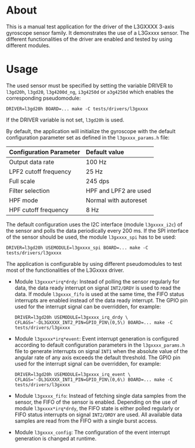 # About

This is a manual test application for the driver of the L3GXXXX 3-axis
gyroscope sensor family. It demonstrates the use of a L3Gxxxx sensor.
The different functionalities of the driver are enabled and tested by
using different modules.

# Usage

The used sensor must be specified by setting the variable DRIVER to
`l3gd20h`, `l3gd20`, `l3g4200d_ng`, `i3g4250d` or `a3g4250d` which enables
the corresponding pseudomodule:
```
DRIVER=l3gd20h BOARD=... make -C tests/drivers/l3gxxxx
```
If the DRIVER variable is not set, `l3gd20h` is used.

By default, the application will initialize the gyroscope with the default
configuration parameter set as defined in the `l3gxxxx_params.h` file:

Configuration Parameter     | Default value
:---------------------------|:----------------------
Output data rate            | 100 Hz
LPF2 cutoff frequency       | 25 Hz
Full scale                  | 245 dps
Filter selection            | HPF and LPF2 are used
HPF mode                    | Normal with autoreset
HPF cutoff frequency        | 8 Hz

The default configuration uses the I2C interface (module `l3gxxxx_i2c`)
of the sensor and polls the data periodically every 200 ms. If the SPI
interface of the sensor should be used, the module `l3gxxxx_spi` has to
be used:
```
DRIVER=l3gd20h USEMODULE=l3gxxxx_spi BOARD=... make -C tests/drivers/l3gxxxx
```

The application is configurable by using different pseudomodules to test
most of the functionalities of the L3Gxxxx driver.

- Module `l3gxxxx*irq*drdy`:
  Instead of polling the sensor regularly for data, the data ready interrupt
  on signal `INT2/DRDY` is used to read the data. If module `l3gxxxx_fifo`
  is used at the same time, the FIFO status interrupts are enabled instead
  of the data ready interrupt. The GPIO pin used for the interrupt signal
  can be overridden, for example:

    ```
    DRIVER=l3gd20h USEMODULE=l3gxxxx_irq_drdy \
    CFLAGS='-DL3GXXXX_INT2_PIN=GPIO_PIN\(0,5\) BOARD=... make -C tests/drivers/l3gxxxx
    ```

- Module `l3gxxxx*irq*event`:
  Event interrupt generation is configured according to default
  configuration parameters in the `l3gxxxx_params.h` file to generate
  interrupts on signal `INT1` when the absolute value of the angular rate
  of any axis exceeds the default threshold. The GPIO pin used for the
  interrupt signal can be overridden, for example:

    ```
    DRIVER=l3gd20h USEMODULE=l3gxxxx_irq_event \
    CFLAGS='-DL3GXXXX_INT1_PIN=GPIO_PIN\(0,6\) BOARD=... make -C tests/drivers/l3gxxxx
    ```

- Module `l3gxxxx_fifo`:
  Instead of fetching single data samples from the sensor, the FIFO of
  the sensor is enabled. Depending on the use of module `l3gxxxx*irq*drdy`,
  the FIFO state is either polled regularly or FIFO status interrupts on
  signal `INT2/DRDY` are used. All available data samples are read from
  the FIFO with a single burst access.

- Module `l3gxxxx_config`:
  The configuration of the event interrupt generation is changed at
  runtime.
